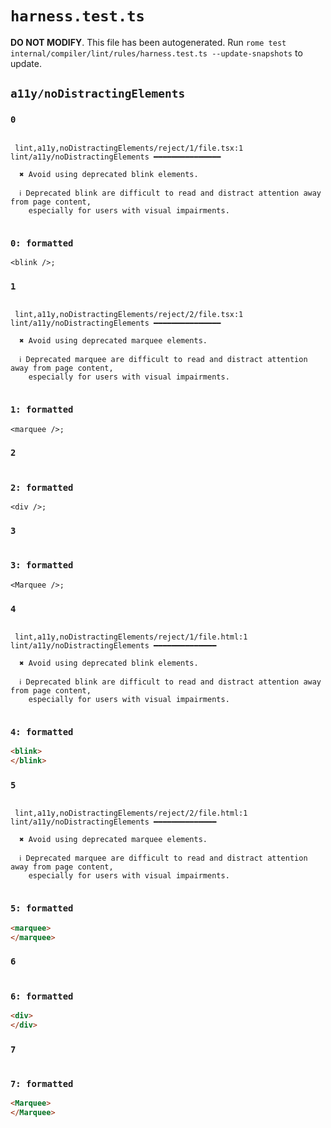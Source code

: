 # `harness.test.ts`

**DO NOT MODIFY**. This file has been autogenerated. Run `rome test internal/compiler/lint/rules/harness.test.ts --update-snapshots` to update.

## `a11y/noDistractingElements`

### `0`

```

 lint,a11y,noDistractingElements/reject/1/file.tsx:1 lint/a11y/noDistractingElements ━━━━━━━━━━━━━━━

  ✖ Avoid using deprecated blink elements.

  ℹ Deprecated blink are difficult to read and distract attention away from page content,
    especially for users with visual impairments.


```

### `0: formatted`

```tsx
<blink />;

```

### `1`

```

 lint,a11y,noDistractingElements/reject/2/file.tsx:1 lint/a11y/noDistractingElements ━━━━━━━━━━━━━━━

  ✖ Avoid using deprecated marquee elements.

  ℹ Deprecated marquee are difficult to read and distract attention away from page content,
    especially for users with visual impairments.


```

### `1: formatted`

```tsx
<marquee />;

```

### `2`

```

```

### `2: formatted`

```tsx
<div />;

```

### `3`

```

```

### `3: formatted`

```tsx
<Marquee />;

```

### `4`

```

 lint,a11y,noDistractingElements/reject/1/file.html:1 lint/a11y/noDistractingElements ━━━━━━━━━━━━━━

  ✖ Avoid using deprecated blink elements.

  ℹ Deprecated blink are difficult to read and distract attention away from page content,
    especially for users with visual impairments.


```

### `4: formatted`

```html
<blink>
</blink>

```

### `5`

```

 lint,a11y,noDistractingElements/reject/2/file.html:1 lint/a11y/noDistractingElements ━━━━━━━━━━━━━━

  ✖ Avoid using deprecated marquee elements.

  ℹ Deprecated marquee are difficult to read and distract attention away from page content,
    especially for users with visual impairments.


```

### `5: formatted`

```html
<marquee>
</marquee>

```

### `6`

```

```

### `6: formatted`

```html
<div>
</div>

```

### `7`

```

```

### `7: formatted`

```html
<Marquee>
</Marquee>

```
